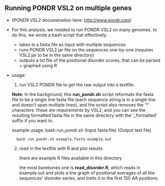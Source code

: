 ## Running PONDR VSL2 on multiple genes

- (PONDR VSL2 documenation here: http://www.pondr.com)

- For this analysis, we needed to run PONDR VSL2 on many genomes. to do this, we wrote a bash script that effectively:
	- takes in a fasta file as input with multiple sequences
	- runs PONDR VSL2 jar file on the sequences one-by-one (requires VSL2.jar to be in the same directory)
	- outputs a txt file of the positional disorder scores, that can be parsed + graphed using R

- usage: 

	1. run VSL2 PONDR file to get the raw output into a textfile. 
	
	**Note**: In the background, this **run_pondr.sh** script reformats the fasta file to be a single line fasta file (each sequence string is in a single line and doesn't span multiple lines), and the script also removes the '*' characters. these are requirements by VSL2, and you can see the resulting formatted fasta file in the same directory with the '_formatted' suffix if you want to.
	
	example usage: bash run_pondr.sh (Input fasta file) (Output text file)
		
		bash run_pondr.sh example.fasta example.out
		
	2. read in the textfile with R and plot results
	
		there are example R files available in this directory 
		
		the most barebones one is **read_disorder.R**, which reads in example.out and plots a line graph of positional averages of all the sequences' disorder series, and limits it to the first 150 AA positions.

